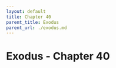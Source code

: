 ```yaml
---
layout: default
title: Chapter 40
parent_title: Exodus
parent_url: ./exodus.md
---
```


# Exodus - Chapter 40
